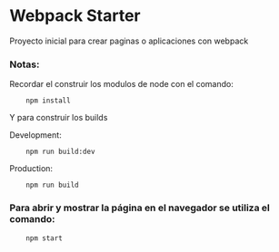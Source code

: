 # Webpack Starter

Proyecto inicial para crear paginas o aplicaciones con webpack

### Notas:

Recordar el construir los modulos de node con el comando:

```
    npm install
```

Y para construir los builds

Development:
```
    npm run build:dev
```

Production:
```
    npm run build
```

### Para abrir y mostrar la página en el navegador se utiliza el comando:

```
    npm start
```



